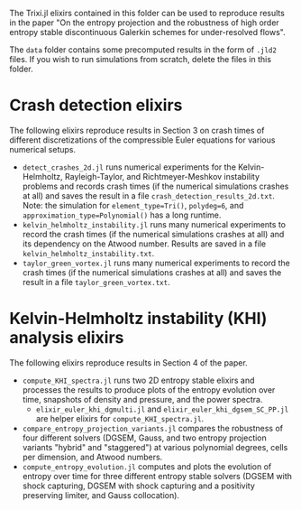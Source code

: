 The Trixi.jl elixirs contained in this folder can be used to reproduce
results in the paper "On the entropy projection and the robustness of high 
order entropy stable discontinuous Galerkin schemes for under-resolved flows".

The `data` folder contains some precomputed results in the form of `.jld2` files. 
If you wish to run simulations from scratch, delete the files in this folder.

# Crash detection elixirs

The following elixirs reproduce results in Section 3 on crash times of 
different discretizations of the compressible Euler equations for various 
numerical setups.

- `detect_crashes_2d.jl` runs numerical experiments for the 
  Kelvin-Helmholtz, Rayleigh-Taylor, and Richtmeyer-Meshkov instability 
  problems and records crash times (if the numerical simulations crashes 
  at all) and saves the result in a file `crash_detection_results_2d.txt`.
  Note: the simulation for `element_type=Tri()`, `polydeg=6`, and 
  `approximation_type=Polynomial()` has a long runtime. 
- `kelvin_helmholtz_instability.jl` runs many numerical experiments
  to record the crash times (if the numerical simulations crashes
  at all) and its dependency on the Atwood number. Results are saved
  in a file `kelvin_helmholtz_instability.txt`.
- `taylor_green_vortex.jl` runs many numerical experiments to record
  the crash times (if the numerical simulations crashes at all) and
  saves the result in a file `taylor_green_vortex.txt`.

# Kelvin-Helmholtz instability (KHI) analysis elixirs

The following elixirs reproduce results in Section 4 of the paper.

- `compute_KHI_spectra.jl` runs two 2D entropy stable elixirs and 
  processes the results to produce plots of the entropy evolution 
  over time, snapshots of density and pressure, and the power spectra. 
    - `elixir_euler_khi_dgmulti.jl` and `elixir_euler_khi_dgsem_SC_PP.jl` 
      are helper elixirs for `compute_KHI_spectra.jl`.
- `compare_entropy_projection_variants.jl` compares the robustness of 
  four different solvers (DGSEM, Gauss, and two entropy projection 
  variants "hybrid" and "staggered") at various polynomial degrees, cells 
  per dimension, and Atwood numbers. 
- `compute_entropy_evolution.jl` computes and plots the evolution of 
  entropy over time for three different entropy stable solvers (DGSEM
  with shock capturing, DGSEM with shock capturing and a positivity 
  preserving limiter, and Gauss collocation). 
